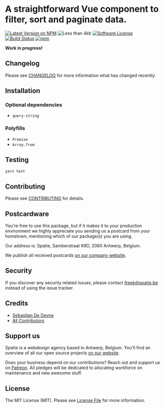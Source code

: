 # A straightforward Vue component to filter, sort and paginate data.

[![Latest Version on NPM](https://img.shields.io/npm/v/vue-data-component.svg?style=flat-square)](https://npmjs.com/package/vue-data-component)
![Less than 4kb](https://img.shields.io/badge/size-%3C4kb-brightgreen.svg?style=flat-square)
[![Software License](https://img.shields.io/badge/license-MIT-brightgreen.svg?style=flat-square)](LICENSE.md)
[![Build Status](https://img.shields.io/travis/spatie/vue-data-component/master.svg?style=flat-square)](https://travis-ci.org/spatie/vue-data-component)
[![npm](https://img.shields.io/npm/dt/vue-data-component.svg?style=flat-square)](https://www.npmjs.com/package/vue-data-component)

**Work in progress!**

## Changelog

Please see [CHANGELOG](CHANGELOG.md) for more information what has changed recently.

## Installation

### Optional dependencies

- `query-string`

### Polyfills

- `Promise`
- `Array.from`

## Testing

```bash
yarn test
```

## Contributing

Please see [CONTRIBUTING](CONTRIBUTING.md) for details.

## Postcardware

You're free to use this package, but if it makes it to your production environment we highly appreciate you sending us a postcard from your hometown, mentioning which of our package(s) you are using.

Our address is: Spatie, Samberstraat 69D, 2060 Antwerp, Belgium.

We publish all received postcards [on our company website](https://spatie.be/en/opensource/postcards).

## Security

If you discover any security related issues, please contact freek@spatie.be instead of using the issue tracker.

## Credits

- [Sebastian De Deyne](https://github.com/sebdedeyne)
- [All Contributors](../../contributors)

## Support us

Spatie is a webdesign agency based in Antwerp, Belgium. You'll find an overview of all our open source projects [on our website](https://spatie.be/opensource).

Does your business depend on our contributions? Reach out and support us on [Patreon](https://www.patreon.com/spatie).
All pledges will be dedicated to allocating workforce on maintenance and new awesome stuff.

## License

The MIT License (MIT). Please see [License File](LICENSE.md) for more information.
